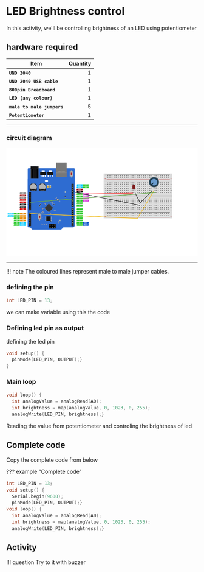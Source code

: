 # LED Brightness control

In this activity, we'll be controlling brightness of an LED using potentiometer

## hardware required

| Item                              | Quantity                          |
| --------------------------------- | --------------------------------: |
| **`UNO 2040 `**                   |  1                                |
| **`UNO 2040 USB cable`**          |  1                                |
| **`800pin Breadboard`**           |  1                                |
| **`LED (any colour)`**            |  1                                |
| **`male to male jumpers`**        |  5                                |
| **`Potentiometer`**               |  1                                |

<hr>

### circuit diagram

![blink led circuit](assets/ledb.png)
<hr/>

!!! note
    The coloured lines represent male to male jumper cables.

### defining the pin 


```c++
int LED_PIN = 13; 
```

we can make variable using this the code

### Defining led pin as output

defining the led pin 

```c++
void setup() {
  pinMode(LED_PIN, OUTPUT);}
}
```

### Main loop
```c++
void loop() {
  int analogValue = analogRead(A0);
  int brightness = map(analogValue, 0, 1023, 0, 255);
  analogWrite(LED_PIN, brightness);}
```
Reading the value from potentiometer and controling the brightness of led

## Complete code

Copy the complete code from below

??? example "Complete code" 
```c++
int LED_PIN = 13; 
void setup() {
  Serial.begin(9600);
  pinMode(LED_PIN, OUTPUT);}
void loop() {
  int analogValue = analogRead(A0);
  int brightness = map(analogValue, 0, 1023, 0, 255);
  analogWrite(LED_PIN, brightness);}
```
## Activity

!!! question
    Try to it with buzzer
